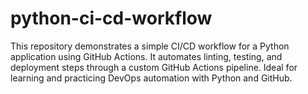 # python-ci-cd-workflow
This repository demonstrates a simple CI/CD workflow for a Python application using GitHub Actions. It automates linting, testing, and deployment steps through a custom GitHub Actions pipeline. Ideal for learning and practicing DevOps automation with Python and GitHub.
